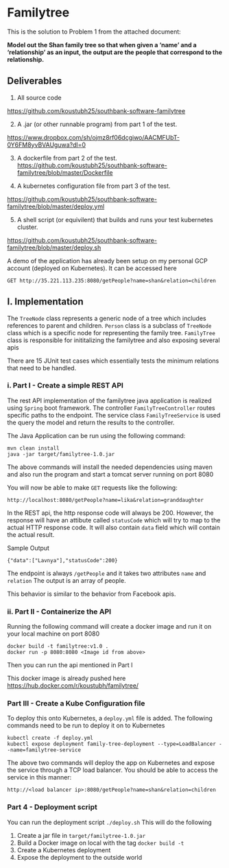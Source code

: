 # Familytree


This is the solution to Problem 1 from the attached document:

**Model out the Shan family tree so that when given a ‘name’ and a ‘relationship’ as an input, the output are the people that correspond to the relationship.**

## Deliverables

1. All source code

https://github.com/koustubh25/southbank-software-familytree

2. A .jar (or other runnable program) from part 1 of the test.

https://www.dropbox.com/sh/ojmz8rf06dcgiwo/AACMFUbT-0Y6FM8yvBVAUguwa?dl=0

3. A dockerfile from part 2 of the test.
https://github.com/koustubh25/southbank-software-familytree/blob/master/Dockerfile

4. A kubernetes configuration file from part 3 of the test.

https://github.com/koustubh25/southbank-software-familytree/blob/master/deploy.yml

5. A shell script (or equivilent) that builds and runs your test kubernetes cluster.

https://github.com/koustubh25/southbank-software-familytree/blob/master/deploy.sh

A demo of the application has already been setup on my personal GCP account (deployed on Kubernetes). It can be accessed here

`GET http://35.221.113.235:8080/getPeople?name=shan&relation=children`


## I. Implementation

The `TreeNode` class represents a generic node of a tree which includes references to parent and children.
`Person` class is a subclass of `TreeNode` class which is a specific node for representing the family tree.
`FamilyTree` class is responsible for inititalizing the familytree and also exposing several apis

There are 15 JUnit test cases which essentially tests the minimum relations that need to be handled.


### i. Part I - Create a simple REST API
The rest API implementation of the familytree java application is realized using `Spring` boot framework. The controller `FamilyTreeController` routes specific paths to the endpoint. The service class `FamilyTreeService` is used the query the model and return the results to the controller.

The Java Application can be run using the following command:
```
mvn clean install
java -jar target/familytree-1.0.jar
```

The above commands will install the needed dependencies using maven and also run the program and start a tomcat server running on port 8080

You will now be able to make `GET` requests like the following:

```
http://localhost:8080/getPeople?name=lika&relation=granddaughter
```

In the REST api, the http response code will always be 200. However, the response will have an attibute called `statusCode` which will try to map to the actual HTTP response code. It will also contain `data` field which will contain the actual result.

Sample Output
```
{"data":["Lavnya"],"statusCode":200}
```


The endpoint is always `/getPeople` and it takes two attributes `name` and `relation`
The output is an array of people.

This behavior is similar to the behavior from Facebook apis.


### ii. Part II - Containerize the API

Running the following command will create a docker image and run it on your local machine on port 8080

```
docker build -t familytree:v1.0 .
docker run -p 8080:8080 <Image id from above>
```
Then you can run the api mentioned in Part I

This docker image is already pushed here https://hub.docker.com/r/koustubh/familytree/

### Part III - Create a Kube Configuration file

To deploy this onto Kubernetes, a `deploy.yml` file is added. The following commands need to be run to deploy it on to Kubernetes

```
kubectl create -f deploy.yml
kubectl expose deployment family-tree-deployment --type=LoadBalancer --name=familytree-service
```
The above two commands will deploy the app on Kubernetes and expose the service through a TCP load balancer.
 You should be able to access the service in this manner:

 ```
 http://<load balancer ip>:8080/getPeople?name=shan&relation=children
 ```

 ### Part 4 - Deployment script

 You can run the deployment script
 `./deploy.sh`
 This will do the following
 1. Create a jar file in `target/familytree-1.0.jar`
 2. Build a Docker image on local with the tag `
docker build -t `
3. Create a Kubernetes deployment
4. Expose the deployment to the outside world